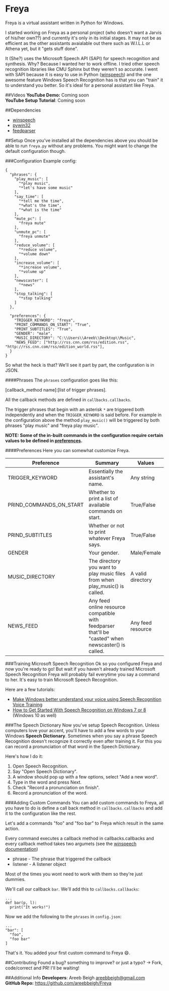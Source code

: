 # Freya
Freya is a virtual assistant written in Python for Windows. 

I started working on Freya as a personal project (who doesn't want a Jarvis of his/her own??) and currently it's only in its initial stages. It may not be as efficient as the other assistants avaialable out there such as W.I.L.L or Athena yet, but it "gets stuff done".

It (She?) uses the Microsoft Speech API (SAPI) for speech recognition and synthesis. Why? Because I wanted her to work offline. 
I tried other speech recognition libraries like CMU Sphinx but they weren't so accurate. I went with SAPI because it is easy to use in Python (<a href="https://github.com/areebbeigh/winspeech">winspeech</a>) and the one awesome feature Windows Speech Recognition has is that you can "train" it to understand you better. So it's ideal for a personal assistant like Freya.

##Videos
**YouTube Demo:** Coming soon <br>
**YouTube Setup Tutorial**: Coming soon

##Dependencies
<ul>
<li><a href="https://pypi.python.org/pypi/winspeech">winspeech</a></li>
<li><a href="https://sourceforge.net/projects/pywin32/files/pywin32/">pywin32</a></li>
<li><a href="https://pypi.python.org/pypi/feedparser/5.2.1">feedparser</a></li>
</ul>

##Setup
Once you've installed all the dependencies above you should be able to run `freya.py` without any problems. You might want to change the
default configuration though.

###Configuration
Example config:
```
{
  "phrases": {
    "play_music": [
      "*play music",
      "*let's have some music"
    ],
    "say_time": [
      "*tell me the time",
      "*what's the time",
      "*what is the time"
    ],
    "mute_pc": [
      "freya mute"
    ],
    "unmute_pc": [
      "freya unmute"
    ],
    "reduce_volume": [
      "*reduce volume",
      "*volume down"
    ],
    "increase_volume": [
      "*increase volume",
      "*volume up"
    ],
    "newscaster": [
      "*news"
    ],
    "stop_talking": [
      "*stop talking"
    ]
  },

  "preferences": {
    "TRIGGER_KEYWORD": "freya",
    "PRINT_COMMANDS_ON_START": "True",
    "PRINT_SUBTITLES": "True",
    "GENDER": "male",
    "MUSIC_DIRECTORY": "C:\\Users\\Areeb\\Desktop\\Music",
    "NEWS_FEED": ["http://rss.cnn.com/rss/edition.rss", "http://rss.cnn.com/rss/edition_world.rss"],
  }
}
```

So what the heck is that? We'll see it part by part, the configuration is in JSON. 

####Phrases
The `phrases` configuration goes like this:

[callback_method name]:[list of trigger phrases]. 

All the callback methods are defined in `callbacks.callbacks`.

The trigger phrases that begin with an asterisk `*` are triggered both independently and when the `TRIGGER_KEYWORD` is said before. For example in the configuration above the method `play_music()` will be triggered by both phrases "play music" and "freya play music".

**NOTE: Some of the in-built commands in the configuration require certain values to be defined in <a href="#preferences">preferences</a>.**

####Preferences
Here you can somewhat customize Freya.

<table>
<thead><th>Preference</th><th>Summary</th><th>Values</th></thead>
<tr><td>TRIGGER_KEYWORD</td> <td>Essentially the assistant's name.</td> <td>Any string</td></tr>
<tr><td>PRIND_COMMANDS_ON_START</td> <td>Whether to print a list of available commands on start.</td> <td>True/False</td>
<tr><td>PRIND_SUBTITLES</td> <td>Whether or not to print whatever Freya says.</td> <td>True/False</td>
<tr><td>GENDER</td> <td>Your gender.</td> <td>Male/Female</td>
<tr><td>MUSIC_DIRECTORY</td> <td>The directory you want to play music files from when play_music() is called.</td> <td>A valid directory</td>
<tr><td>NEWS_FEED</td> <td>Any feed online resource compatible with feedparser that'll be "casted" when newscaster() is called.</td> <td>Any feed resource</td>
</table>

###Training Microsoft Speech Recognition
Ok so you configured Freya and now you're ready to go! But wait if you haven't already trained Microsoft Speech Recognition Freya will probably fail everytime you say a command to her. It's easy to train Microsoft Speech Recognition.

Here are a few tutorials:
<ul>
<li><a href="http://www.thewindowsclub.com/windows-speech-recognition-voice-training">Make Windows better understand your voice using Speech Recognition Voice Training</a></li>
<li><a href="http://www.howtogeek.com/177539/how-to-get-started-with-speech-recognition-on-windows-7-or-8/">How to Get Started With Speech Recognition on Windows 7 or 8</a> (Windows 10 as well)</li>
</ul>

###The Speech Dictionary
Now you've setup Speech Recognition. Unless computers love your accent, you'll have to add a few words to your Windows **Speech Dictionary**. Sometimes when you say a phrase Speech Recognition doesn't recognize it correctly even after training it. For this you can record a pronunciation of that word in the Speech Dictionary.

Here's how I do it:
<ol>
<li>Open Speech Recognition.</li>
<li>Say "Open Speech Dictionary".</li>
<li>A window should pop up with a few options, select "Add a new word".</li>
<li>Type in the word and press Next.</li>
<li>Check "Record a pronunciation on finish".</li>
<li>Record a pronunciation of the word.</li>
</ol>

###Adding Custom Commands
You can add custom commands to Freya, all you have to do is define a call back method in `callbacks.callbacks` and add it to the configuration like the rest.

Let's add a commands "foo" and "foo bar" to Freya which result in the same action.

Every command executes a callback method in callbacks.callbacks and every callback method takes two argumets (see the <a href="https://pythonhosted.org/winspeech/">winspeech documentation</a>)

<ul>
<li>phrase - The phrase that triggered the callback</li>
<li>listener - A listener object</li>
</ul>

Most of the times you wont need to work with them so they're just dummies.

We'll call our callback `bar`. We'll add this to `callbacks.callbacks`:

```
...
def bar(p, l):
  print("It works!")
```

Now we add the following to the `phrases` in `config.json`:

```
...
"bar": [
  "foo",
  "foo bar"
]
```

That's it. You added your first custom command to Freya :smile:.


##Contributing
Found a bug? something to improve? or just a typo? -> Fork, code/correct and PR! I'll be waiting!

##Additional Info
**Developers**: Areeb Beigh <areebbeigh@gmail.com> <br>
**GitHub Repo:** https://github.com/areebbeigh/Freya
